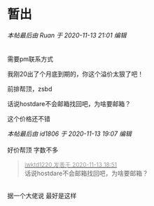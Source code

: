 # 暂出


<i class="pstatus"> 本帖最后由 Ruan 于 2020-11-13 21:01 编辑 </i><br />
<br />
<br />
需要pm联系方式

我刚20出了个月底到期的，你这个溢价太狠了吧！

前排帮顶，zsbd

话说hostdare不会邮箱找回吧，为啥要邮箱？

这个价格还不错

<i class="pstatus"> 本帖最后由 id1806 于 2020-11-13 19:07 编辑 </i><br />
<br />
好价帮顶 字数不多

<div class="quote"><blockquote><font size="2"><a href="https://www.hostloc.com/forum.php?mod=redirect&amp;goto=findpost&amp;pid=9449867&amp;ptid=766337" target="_blank"><font color="#999999">iwktd1220 发表于 2020-11-13 18:51</font></a></font><br />
话说hostdare不会邮箱找回吧，为啥要邮箱？</blockquote></div><br />
据一个大佬说 最好是这样
